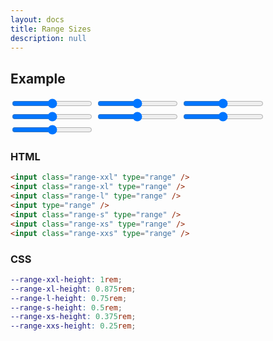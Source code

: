 ```yaml
---
layout: docs
title: Range Sizes
description: null
---
```


## Example

<form>
  <input class="range-xxl" type="range" min="0" max="100" />
  <input class="range-xl" type="range" min="0" max="100" />
  <input class="range-l" type="range" min="0" max="100" />
  <input type="range" min="0" max="100" />
  <input class="range-s" type="range" min="0" max="100" />
  <input class="range-xs" type="range" min="0" max="100" />
  <input class="range-xxs" type="range" min="0" max="100" />
</form>

### HTML

```html
<input class="range-xxl" type="range" />
<input class="range-xl" type="range" />
<input class="range-l" type="range" />
<input type="range" />
<input class="range-s" type="range" />
<input class="range-xs" type="range" />
<input class="range-xxs" type="range" />
```

### CSS

```scss
--range-xxl-height: 1rem;
--range-xl-height: 0.875rem;
--range-l-height: 0.75rem;
--range-s-height: 0.5rem;
--range-xs-height: 0.375rem;
--range-xxs-height: 0.25rem;
```

